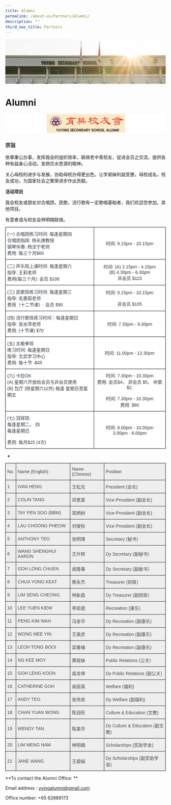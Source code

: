```yaml
---
title: Alumni
permalink: /about-us/Partners/Alumni/
description: ""
third_nav_title: Partners
---
```

![](/images/AboutUs.jpg)

Alumni
======

![](/images/Alumni.png)


### 宗旨

依章秉公办事，发挥我会的组织效率，联络老中青校友，促进会员之交流，提供各种有益身心活动，发扬饮水思源的精神。

关心母校的进步与发展，协助母校办得更出色，让学弟妹利益受惠，母校成名，校友成功，为国家社会之繁荣进步作出贡献。

  

<b> 活动项目 </b>

我会校友或朋友对合唱团，民歌，流行歌有一定歌唱基础者，我们欢迎您参加，其他项目。

  

有意者请与校友会林明楠联络。
  



<style type="text/css">
.tg  {border-collapse:collapse;border-spacing:0;}
.tg td{border-color:black;border-style:solid;border-width:1px;font-family:Arial, sans-serif;font-size:14px;
  overflow:hidden;padding:10px 5px;word-break:normal;}
.tg th{border-color:black;border-style:solid;border-width:1px;font-family:Arial, sans-serif;font-size:14px;
  font-weight:normal;overflow:hidden;padding:10px 5px;word-break:normal;}
.tg .tg-bzww{background-color:#FFF;color:#313942;text-align:left;vertical-align:top}
.tg .tg-vrgi{background-color:#FFF;color:#313942;text-align:center;vertical-align:middle}
.tg .tg-r6qm{background-color:#FFF;color:#313942;text-align:center;vertical-align:top}
</style>
<table class="tg">
<thead>
  <tr>
    <th class="tg-bzww"><span style="font-weight:400;color:#313942">(一) 合唱团练习时间: 每逢星期四 </span><br><span style="background-color:transparent">         合唱团指挥: 杨长庚教授</span><br><span style="background-color:transparent"> </span> <span style="background-color:transparent">        </span> <span style="background-color:transparent">钢琴伴奏: 杨汶宁老师</span><br><span style="background-color:transparent"> </span> <span style="background-color:transparent">        </span> <span style="background-color:transparent">费用: 每三个月$60</span></th>
    <th class="tg-vrgi">时间: 8.15pm - 10.15pm</th>
  </tr>
</thead>
<tbody>
  <tr>
    <td class="tg-bzww"><span style="font-weight:400;color:#313942">(二) 声乐班上课时间: 每逢星期六</span><br><span style="font-weight:400;color:#313942">         指导: 王莉老师 </span><br><span style="font-weight:400;color:#313942">         费用(每三个月): 会员 $100</span></td>
    <td class="tg-vrgi">时间: (A) 2.15pm - 4.15pm<br>         (B) 4.30pm - 6.30pm<br>非会员 $115</td>
  </tr>
  <tr>
    <td class="tg-bzww"><span style="font-weight:400;color:#313942">(三) 民歌班练习时间: 每逢星期三</span><br><span style="font-weight:400;color:#313942">         指导: 毛惠茹老师</span><br><span style="font-weight:400;color:#313942">         费用（十二节课）: 会员 $90</span></td>
    <td class="tg-vrgi">时间: 8.15pm - 10.15pm<br><br>非会员 $105</td>
  </tr>
  <tr>
    <td class="tg-bzww"><span style="font-weight:400;color:#313942">(四) 流行歌班练习时间：每逢星期日</span><br><span style="font-weight:400;color:#313942">         指导: 吴水萍老师</span><br><span style="font-weight:400;color:#313942">         费用: (十节课) $70</span></td>
    <td class="tg-vrgi">时间: 7.30pm - 9.30pm</td>
  </tr>
  <tr>
    <td class="tg-bzww"><span style="font-weight:400;color:#313942"> (五) 太极拳班</span><br><span style="font-weight:400;color:#313942">       练习时间: 每逢星期日</span><br><span style="font-weight:400;color:#313942">       指导: 文武学习中心</span><br><span style="font-weight:400;color:#313942">       费用: 每十节 -$45</span></td>
    <td class="tg-vrgi"> 时间: 11.00pm - 12.30pm</td>
  </tr>
  <tr>
    <td class="tg-bzww"><span style="font-weight:400;color:#313942">(六) 卡拉OK</span><br><span style="font-weight:400;color:#313942">       (A) 星期六开放给会员与非会员使用</span><br><span style="font-weight:400;color:#313942">       (B) 包厅 (除星期六以外) 每逢 星期日至星期五</span></td>
    <td class="tg-r6qm"><span style="font-weight:400;color:#313942">时间: 7.30pm - 10.30pm</span><br><span style="font-weight:400;color:#313942">费用: 会员$4， 非会员 $5， 听歌$2.</span><br><br><span style="font-weight:400;color:#313942">时间: 7.30pm - 10.30pm</span><br><span style="font-weight:400;color:#313942">费用: $80</span></td>
  </tr>
  <tr>
    <td class="tg-bzww"><span style="font-weight:400;color:#313942">(七) 羽球班:</span><br><span style="font-weight:400;color:#313942">       每逢星期二， 四</span><br><span style="font-weight:400;color:#313942">       每逢星期日</span><br><span style="font-weight:400;color:#313942"> </span><br><span style="font-weight:400;color:#313942">       费用: 每月$25 (4次)
			</span></td>
    <td class="tg-vrgi">时间: 8.00pm - 10.00pm<br>        3.00pm - 6.00pm</td>
  </tr>
</tbody>
</table>


*

<style type="text/css">
.tg  {border-collapse:collapse;border-spacing:0;}
.tg td{border-color:black;border-style:solid;border-width:1px;font-family:Arial, sans-serif;font-size:14px;
  overflow:hidden;padding:10px 5px;word-break:normal;}
.tg th{border-color:black;border-style:solid;border-width:1px;font-family:Arial, sans-serif;font-size:14px;
  font-weight:normal;overflow:hidden;padding:10px 5px;word-break:normal;}
.tg .tg-vlwp{background-color:#EEE;color:#444;text-align:left;vertical-align:middle}
</style>
<table class="tg">
<thead>
  <tr>
    <th class="tg-vlwp"><span style="color:#444;background-color:#EEE">No.</span></th>
    <th class="tg-vlwp"><span style="color:#444;background-color:#EEE">Name (English)</span></th>
    <th class="tg-vlwp"><span style="color:#444;background-color:#EEE">Name (Chinese)</span></th>
    <th class="tg-vlwp"><span style="color:#444;background-color:#EEE">Position</span></th>
  </tr>
</thead>
	
<tbody>

  
	
  <tr>
    <td class="tg-vlwp"><span style="color:#444;background-color:#EEE">1</span></td>
    <td class="tg-vlwp"><span style="color:#444;background-color:#EEE">IVAN HENG</span></td>
    <td class="tg-vlwp"><span style="color:#444;background-color:#EEE"> 王松光</span></td>
    <td class="tg-vlwp"><span style="color:#444;background-color:#EEE">President (会长)</span></td>
  </tr>
  <tr>
    <td class="tg-vlwp"><span style="color:#444;background-color:#EEE">2</span></td>
    <td class="tg-vlwp"><span style="color:#444;background-color:#EEE">COLIN TANG </span></td>
    <td class="tg-vlwp"><span style="color:#444;background-color:#EEE">邓景棠</span></td>
    <td class="tg-vlwp"><span style="color:#444;background-color:#EEE">Vice-President (副会长)</span></td>
  </tr>
  <tr>
    <td class="tg-vlwp"><span style="color:#444;background-color:#EEE">3</span></td>
    <td class="tg-vlwp"><span style="color:#444;background-color:#EEE">TAY PEN SOO (BBM)</span></td>
    <td class="tg-vlwp"><span style="color:#444;background-color:#EEE"> 郑炳树</span></td>
    <td class="tg-vlwp"><span style="color:#444;background-color:#EEE">Vice-President (副会长)</span></td>
  </tr>
  <tr>
    <td class="tg-vlwp"><span style="color:#444;background-color:#EEE">4</span></td>
    <td class="tg-vlwp"><span style="color:#444;background-color:#EEE">LAU CHOONG PHEOW </span></td>
    <td class="tg-vlwp"><span style="color:#444;background-color:#EEE">刘俊标</span></td>
    <td class="tg-vlwp"><span style="color:#444;background-color:#EEE">Vice-President (副会长)</span></td>
  </tr>
  <tr>
    <td class="tg-vlwp"><span style="color:#444;background-color:#EEE">5</span></td>
    <td class="tg-vlwp"><span style="color:#444;background-color:#EEE">ANTHONY TEO</span></td>
    <td class="tg-vlwp"><span style="color:#444;background-color:#EEE"> 张明理</span></td>
    <td class="tg-vlwp"><span style="color:#444;background-color:#EEE">Secretary (秘书）</span></td>
  </tr>
  <tr>
    <td class="tg-vlwp"><span style="color:#444;background-color:#EEE">6</span></td>
    <td class="tg-vlwp"><span style="color:#444;background-color:#EEE">WANG SHENGHUI AARON </span></td>
    <td class="tg-vlwp"><span style="color:#444;background-color:#EEE">王升辉</span></td>
    <td class="tg-vlwp"><span style="color:#444;background-color:#EEE">Dy Secretary (副秘书）</span></td>
  </tr>
  <tr>
    <td class="tg-vlwp"><span style="color:#444;background-color:#EEE">7</span></td>
    <td class="tg-vlwp"><span style="color:#444;background-color:#EEE">GOH LONG CHUEN </span></td>
    <td class="tg-vlwp"><span style="color:#444;background-color:#EEE">吳隆春</span></td>
    <td class="tg-vlwp"><span style="color:#444;background-color:#EEE">Dy Secretary (副秘书）</span></td>
  </tr>
  <tr>
    <td class="tg-vlwp"><span style="color:#444;background-color:#EEE">8</span></td>
    <td class="tg-vlwp"><span style="color:#444;background-color:#EEE">CHUA YONG KEAT</span></td>
    <td class="tg-vlwp"><span style="color:#444;background-color:#EEE"> 蔡永杰</span></td>
    <td class="tg-vlwp"><span style="color:#444;background-color:#EEE">Treasurer (财政）</span></td>
  </tr>
  <tr>
    <td class="tg-vlwp"><span style="color:#444;background-color:#EEE">9</span></td>
    <td class="tg-vlwp"><span style="color:#444;background-color:#EEE">LIM SENG CHEONG </span></td>
    <td class="tg-vlwp"><span style="color:#444;background-color:#EEE">林新昌</span></td>
    <td class="tg-vlwp"><span style="color:#444;background-color:#EEE">Dy Treasurer (副财政）</span></td>
  </tr>
  <tr>
    <td class="tg-vlwp"><span style="color:#444;background-color:#EEE">10</span></td>
    <td class="tg-vlwp"><span style="color:#444;background-color:#EEE">LEE YUEN KIEW </span></td>
    <td class="tg-vlwp"><span style="color:#444;background-color:#EEE">李奕就</span></td>
    <td class="tg-vlwp"><span style="color:#444;background-color:#EEE">Recreation (康乐)</span></td>
  </tr>
  <tr>
    <td class="tg-vlwp"><span style="color:#444;background-color:#EEE">11</span></td>
    <td class="tg-vlwp"><span style="color:#444;background-color:#EEE">PENG KIM WAH</span></td>
    <td class="tg-vlwp"><span style="color:#444;background-color:#EEE"> 冯金华</span></td>
    <td class="tg-vlwp"><span style="color:#444;background-color:#EEE">Dy Recreation (副康乐)</span></td>
  </tr>
  <tr>
    <td class="tg-vlwp"><span style="color:#444;background-color:#EEE">12</span></td>
    <td class="tg-vlwp"><span style="color:#444;background-color:#EEE">WONG MEE YIN </span></td>
    <td class="tg-vlwp"><span style="color:#444;background-color:#EEE">王美彦</span></td>
    <td class="tg-vlwp"><span style="color:#444;background-color:#EEE">Dy Recreation (副康乐)</span></td>
  </tr>
  <tr>
    <td class="tg-vlwp"><span style="color:#444;background-color:#EEE">13</span></td>
    <td class="tg-vlwp"><span style="color:#444;background-color:#EEE">LEOH TONG BOOI </span></td>
    <td class="tg-vlwp"><span style="color:#444;background-color:#EEE">梁春梅</span></td>
    <td class="tg-vlwp"><span style="color:#444;background-color:#EEE">Dy Recreation (副康乐)</span></td>
  </tr>
  <tr>
    <td class="tg-vlwp"><span style="color:#444;background-color:#EEE">14</span></td>
    <td class="tg-vlwp"><span style="color:#444;background-color:#EEE">NG KEE MOY</span></td>
    <td class="tg-vlwp"><span style="color:#444;background-color:#EEE"> 黄枝妹</span></td>
    <td class="tg-vlwp"><span style="color:#444;background-color:#EEE">Public Relations (公关)</span></td>
  </tr>
  <tr>
    <td class="tg-vlwp"><span style="color:#444;background-color:#EEE">15</span></td>
    <td class="tg-vlwp"><span style="color:#444;background-color:#EEE">GOH LENG KOON</span></td>
    <td class="tg-vlwp"><span style="color:#444;background-color:#EEE"> 吳龙坤</span></td>
    <td class="tg-vlwp"><span style="color:#444;background-color:#EEE">Dy Public Relations (副公关)</span></td>
  </tr>
  <tr>
    <td class="tg-vlwp"><span style="color:#444;background-color:#EEE">16</span></td>
    <td class="tg-vlwp"><span style="color:#444;background-color:#EEE">CATHERINE GOH </span></td>
    <td class="tg-vlwp"><span style="color:#444;background-color:#EEE">吳丽真</span></td>
    <td class="tg-vlwp"><span style="color:#444;background-color:#EEE">Welfare (福利)</span></td>
  </tr>
  <tr>
    <td class="tg-vlwp"><span style="color:#444;background-color:#EEE">17</span></td>
    <td class="tg-vlwp"><span style="color:#444;background-color:#EEE">ANDY TEO</span></td>
    <td class="tg-vlwp"><span style="color:#444;background-color:#EEE"> 张伟岜</span></td>
    <td class="tg-vlwp"><span style="color:#444;background-color:#EEE">Dy Welfare (副福利)</span></td>
  </tr>
  <tr>
    <td class="tg-vlwp"><span style="color:#444;background-color:#EEE">18</span></td>
    <td class="tg-vlwp"><span style="color:#444;background-color:#EEE">CHAN YUAN WONG</span></td>
    <td class="tg-vlwp"><span style="color:#444;background-color:#EEE"> 陈润旺</span></td>
    <td class="tg-vlwp"><span style="color:#444;background-color:#EEE">Culture &amp; Education (文教)</span></td>
  </tr>
  <tr>
    <td class="tg-vlwp"><span style="color:#444;background-color:#EEE">19</span></td>
    <td class="tg-vlwp"><span style="color:#444;background-color:#EEE">WENDY TAN </span></td>
    <td class="tg-vlwp"><span style="color:#444;background-color:#EEE">陈美华</span></td>
    <td class="tg-vlwp"><span style="color:#444;background-color:#EEE">Dy Culture &amp; Education (副文教)</span></td>
  </tr>
  <tr>
    <td class="tg-vlwp"><span style="color:#444;background-color:#EEE">20</span></td>
    <td class="tg-vlwp"><span style="color:#444;background-color:#EEE">LIM MENG NAM</span></td>
    <td class="tg-vlwp"><span style="color:#444;background-color:#EEE"> 林明楠</span></td>
    <td class="tg-vlwp"><span style="color:#444;background-color:#EEE">Scholarships (奖助学金)</span></td>
  </tr>
  <tr>
    <td class="tg-vlwp"><span style="color:#444;background-color:#EEE">21</span></td>
    <td class="tg-vlwp"><span style="color:#444;background-color:#EEE">JANE WANG </span></td>
    <td class="tg-vlwp"><span style="color:#444;background-color:#EEE">王碧娟</span></td>
    <td class="tg-vlwp"><span style="color:#444;background-color:#EEE">Dy Scholarships (副奖助学金)</span></td>
  </tr>
</tbody>
</table>

**To contact the Alumni Office: **

Email address : yyingalumni@gmail.com

Office number: +65 62889173 